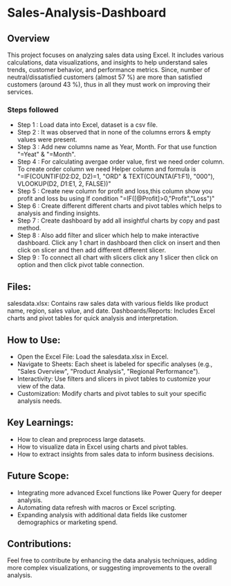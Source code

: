 # Sales-Analysis-Dashboard

## Overview

This project focuses on analyzing sales data using Excel. It includes various calculations, data visualizations, and insights to help understand sales trends, customer behavior, and performance metrics.
Since, number of neutral/dissatisfied customers (almost 57 %) are more than satisfied customers (around 43 %), thus in all they must work on improving their services. 

### Steps followed 

- Step 1 : Load data into Excel, dataset is a csv file.
- Step 2 : It was observed that in none of the columns errors & empty values were present.
- Step 3 : Add new columns name as Year, Month. For that use function "=Yeat" & "=Month".
- Step 4 : For calculating avergae order value, first we need order column. To create order column we need Helper column and formula is "=IF(COUNTIF($D$2:D2, D2)=1, "ORD" & TEXT(COUNTA($F$1:F1), "000"), VLOOKUP(D2, $D$1:E1, 2, FALSE))"
- Step 5 : Create new column for profit and loss,this column show you profit and loss bu using If condition "=IF([@Profit]>0,"Profit","Loss")"
- Step 6 : Create different different charts and pivot tables which helps to analysis and finding insights.
- Step 7 : Create dashboard by add all insightful charts by copy and past method.
- Step 8 : Also add filter and slicer which help to make interactive dashboard. Click any 1 chart in dashboard then click on insert and then click on slicer and then add different different slicer.
- Step 9 : To connect all chart with slicers click any 1 slicer then click on option and then click pivot table connection.

## Files:
salesdata.xlsx: Contains raw sales data with various fields like product name, region, sales value, and date.
Dashboards/Reports: Includes Excel charts and pivot tables for quick analysis and interpretation.

## How to Use:
- Open the Excel File: Load the salesdata.xlsx in Excel.
- Navigate to Sheets: Each sheet is labeled for specific analyses (e.g., "Sales Overview", "Product Analysis", "Regional Performance").
- Interactivity: Use filters and slicers in pivot tables to customize your view of the data.
- Customization: Modify charts and pivot tables to suit your specific analysis needs.

## Key Learnings:
- How to clean and preprocess large datasets.
- How to visualize data in Excel using charts and pivot tables.
- How to extract insights from sales data to inform business decisions.

## Future Scope:
- Integrating more advanced Excel functions like Power Query for deeper analysis.
- Automating data refresh with macros or Excel scripting.
- Expanding analysis with additional data fields like customer demographics or marketing spend.

## Contributions:
Feel free to contribute by enhancing the data analysis techniques, adding more complex visualizations, or suggesting improvements to the overall analysis.
